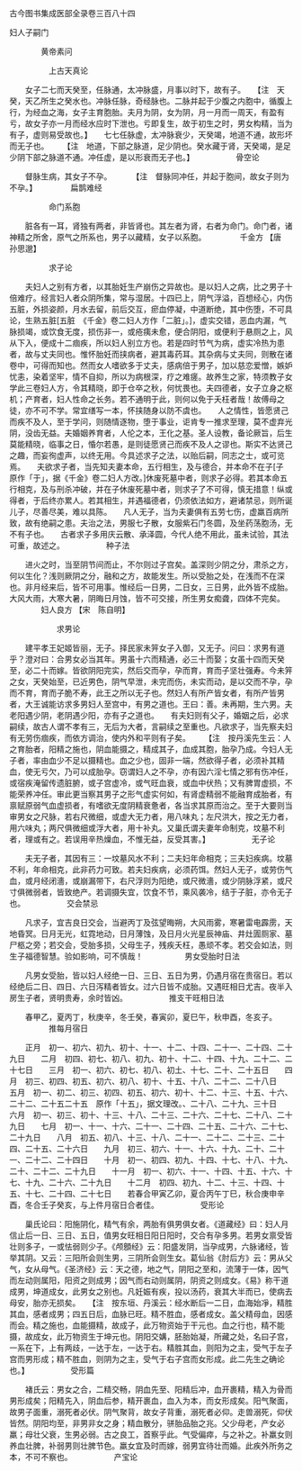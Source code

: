 <!-- { "loadSidebar": true } -->
古今图书集成医部全录卷三百八十四

妇人子嗣门

　　　　黄帝素问

　　　　　上古天真论

　　女子二七而天癸至，任脉通，太冲脉盛，月事以时下，故有子。　　【注　天癸，天乙所生之癸水也。冲脉任脉，奇经脉也。二脉并起于少腹之内胞中，循腹上行，为经血之海，女子主育胞胎。夫月为阴，女为阴，月一月而一周天，有盈有亏，故女子亦一月而经水应时下泄也。亏即复生，故于初生之时，男女构精，当为有子，虚则易受故也。】　　七七任脉虚，太冲脉衰少，天癸竭，地道不通，故形坏而无子也。　　 【注　地道，下部之脉道，足少阴也。癸水藏于肾，天癸竭，是足少阴下部之脉道不通。冲任虚，是以形衰而无子也。】
　　　　　骨空论

　　督脉生病，其女子不孕。
　　 【注　督脉同冲任，并起于胞间，故女子则为不孕。】
　　　　扁鹊难经

　　　　　命门系胞

　　脏各有一耳，肾独有两者，非皆肾也。其左者为肾，右者为命门。命门者，诸神精之所舍，原气之所系也，男子以藏精，女子以系胞。
　　　　千金方 【唐　孙思邈】

　　　　　求子论

　　夫妇人之别有方者，以其胎妊生产崩伤之异故也。是以妇人之病，比之男子十倍难疗。经言妇人者众阴所集，常与湿居。十四已上，阴气浮溢，百想经心，内伤五脏，外损姿颜，月水去留，前后交互，瘀血停凝，中道断绝，其中伤堕，不可具论，生熟五脏[五脏　《千金》卷二妇人方作「二脏」。]，虚实交错，恶血内漏，气脉损竭，或饮食无度，损伤非一，或疮痍未愈，便合阴阳，或便利于悬厕之上，风从下入，便成十二痼疾，所以妇人别立方也。若是四时节气为病，虚实冷热为患者，故与丈夫同也。惟怀胎妊而挟病者，避其毒药耳。其杂病与丈夫同，则散在诸卷中，可得而知也。然而女人嗜欲多于丈夫，感病倍于男子，加以慈恋爱憎，嫉妒忧恚，染着坚牢，情不自抑，所以为病根深，疗之难瘥。故养生之家，特须教子女学此三卷妇人方，令其精晓，即于仓卒之秋，何忧畏也。夫四德者，女子立身之枢机；产育者，妇人性命之长务。若不通明于此，则何以免于夭枉者哉！故傅母之徒，亦不可不学。常宜缮写一本，怀挟随身以防不虞也。　　人之情性，皆愿贤己而疾不及人，至于学问，则随情逐物，堕于事业，讵肯专一推求至理，莫不虚弃光阴，没齿无益。夫婚姻养育者，人伦之本，王化之基。圣人设教，备论厥旨，后生莫能精晓，临事之日，惛尔若愚，是则徒愿贤己而疾不及人之谬也。斯实不达贤己之趣，而妄徇虚声，以终无用。今具述求子之法，以贻后嗣，同志之士，或可览焉。　　夫欲求子者，当先知夫妻本命，五行相生，及与德合，并本命不在子[子　原作「于」，据《千金》卷二妇人方改。]休废死墓中者，则求子必得。若其本命五行相克，及与刑杀冲破，并在子休废死墓中者，则求子了不可得，慎无措意！纵或得者，于后终亦累人。若其相生，并遇福德者，仍须依法如方，避诸禁忌，则所诞儿子，尽善尽美，难以具陈。　　凡人无子，当为夫妻俱有五劳七伤，虚羸百病所致，故有绝嗣之患。夫治之法，男服七子散，女服紫石门冬圆，及坐药荡胞汤，无不有子也。　　古者求子多用庆云散、承泽圆，今代人绝不用此，虽未试验，其法可重，故述之。
　　　　　种子法

　　进火之时，当至阴节间而止，不尔则过子宫矣。盖深则少阴之分，肃杀之方，何以生化？浅则厥阴之分，融和之方，故能发生。所以受胎之处，在浅而不在深也。非月经来后，皆不可用事。惟经后一日男，二日女，三日男，此外皆不成胎。大风大雨，大寒大暑，阴晦日月蚀，皆不可交接，所生男女痴聋，四体不完矣。
　　　　妇人良方 【宋　陈自明】

　　　　　　求男论

　　建平孝王妃姬皆丽，无子。择民家未笄女子入御，又无子。问曰：求男有道乎？澄对曰：合男女必当其年。男虽十六而精通，必三十而娶；女虽十四而天癸至，必二十而嫁。皆欲阴阳完实，然后交而孕，孕而育，育而子坚壮强寿。今未笄之女，天癸始至，已近男色，阴气早泄，未完而伤，未实而动，是以交而不孕，孕而不育，育而子脆不寿，此王之所以无子也。然妇人有所产皆女者，有所产皆男者，大王诚能访求多男妇人至宫中，有男之道也。王曰：善。未再期，生六男。夫老阳遇少阴，老阴遇少阳，亦有子之道也。　　有夫妇则有父子，婚姻之后，必求嗣续，故古人谓不孝有三，无后为大者，言嗣续之至重也。凡欲求子，当先察夫妇有无劳伤痼疾，而依方调治，使内外和平则有子矣。　　 【注　按丹溪先生云：人之育胎者，阳精之施也，阴血能摄之，精成其子，血成其胞，胎孕乃成。今妇人无子者，率由血少不足以摄精也。血之少也，固非一端，然欲得子者，必须补其精血，使无亏欠，乃可以成胎孕。窃谓妇人之不孕，亦有因六淫七情之邪有伤冲任，或宿疾淹留传遗脏腑，或子宫虚冷，或气旺血衰，或血中伏热；又有脾胃虚损，不能荣养冲任。审此更当察其男子之形气虚实何如，有肾虚精弱不能融育成胎者，有禀赋原弱气血虚损者，有嗜欲无度阴精衰惫者，各当求其原而治之。至于大要则当审男女之尺脉，若右尺微细，或虚大无力者，用八味丸；左尺洪大，按之无力者，用六味丸；两尺俱微细或浮大者，用十补丸。又巢氏谓夫妻年命制克，坟墓不利者，理或有之。若误用辛热燥血，不惟无益，反受其害。】
　　　　　无子论

　　夫无子者，其因有三：一坟墓风水不利；二夫妇年命相克；三夫妇疾病。坟墓不利，年命相克，此非药力可致。若夫妇疾病，必须药饵。然妇人无子，或劳伤气血，或月经闭濇，或崩漏带下，右尺浮则为阳绝，或尺微濇，或少阴脉浮紧，或尺寸俱微弱者，皆致绝产。若调摄失宜，饮食不节，乘风袭冷，结于子脏，亦令无子也。
　　　　　交会禁忌

　　凡求子，宜吉良日交会，当避丙丁及弦望晦朔，大风雨雾，寒暑雷电霹雳，天地昏冥。日月无光，虹霓地动，日月薄蚀，及日月火光星辰神庙、井灶圊厕家、墓尸柩之旁；若交会，受胎多损，父母生子，残疾夭枉，愚顽不孝。若交会如法，则生子福德智慧。验如影响，可不慎哉！
　　　　　男女受胎时日法

　　凡男女受胎，皆以妇人经绝一日、三日、五日为男，仍遇月宿在贵宿日。若以经绝后二日、四日、六日泻精者皆女。过六日皆不成胎。又遇旺相日尤吉。夜半入房生子者，贤明贵寿，余时皆凶。
　　　　　推支干旺相日法

　　春甲乙，夏丙丁，秋庚辛，冬壬癸，春寅卯，夏巳午，秋申酉，冬亥子。
　　　　　推每月宿日

　　正月　初一、初六、初九、初十、十一、十二、十四、二十一、二十四、二十九日　　二月　初四、初七、初八、初九、初十、十二、十四、十九、二十二、二十七日　　三月　初一、初六、初七、初八、初土、十七、二十、二十五日　　四月　初三、初四、初五、初六、初八、初十、十五、十八、二十二、二十八日　　五月　初一、初二、初三、初四、初五、初六、初十、十二、十三、十五、十六、二十二、二十五二十五　原作「十五」，据文理改。、二十八、二十九、三十日　　六月　初一、初三、初十、十三、十八、二十三、二十六、二十七、二十八、二十九日　　七月　初一、十一、十六、二十一、二十四、二十五、二十六、二十七、二十九日　　八月　初五、初八、十三、十八、二十一、二十二、二十三、二十四、二十五、二十六日　　九月　初三、初六、十一、十六、十九、二十、二十一、二十二、二十四日　　十月　初一、初四、初九、十四、十七、十八、十九、二十、二十二、二十九日　　十一月　初一、初六、十一、十四、十五、十六、十七、十九、二十六、二十九日　　十二月　初四、初九、十二、十三、十四、十五、十七、二十四、二十七日　　若春合甲寅乙卯，夏合丙午丁巳，秋合庚申辛酉，冬合壬子癸亥，与上件月宿日合者佳。
　　　　　受形论

　　巢氏论曰：阳施阴化，精气有余，两胎有俱男俱女者。《道藏经》曰：妇人月信止后一日、三日、五日，值男女旺相日阳日阳时，交合有孕多男。若男女禀受皆壮则多子，一或怯弱则少子。《颅顖经》云：阳盛发阴，当孕成男，六脉诸经，皆举其阴。又云：三阳所会则生男，三阴所会则生女。葛仙翁《肘后方》云：男从父气，女从母气。《圣济经》云：天之德，地之气，阴阳之至和，流薄于一体，因气而左动则属阳，阳资之则成男；因气而右动则属阴，阴资之则成女。《易》称干道成男，坤道成女，此男女之别也。凡妊娠有疾，投以汤药，衰其大半而已，使病去母安，胎亦无损矣。　　【注　按东垣、丹溪云：经水断后一二日，血海始凈，精胜其血，感者成男；四五日后，血脉已旺。精不胜血，感者成女。盖父精母血，因感而会。精之施也，血能摄精，故成子，此万物资始于干元也。血之行也，精不能摄，故成女，此万物资生于坤元也。阴阳交媾，胚胎始凝，所藏之处，名曰子宫，一系在下，上有两歧，一达于左，一达于右。精胜其血，则阳为之主，受气于左子宫而男形成；精不胜血，则阴为之主，受气于右子宫而女形成。此二先生之确论也。】
　　　　　受形篇

　　褚氏云：男女之合，二精交畅，阴血先至、阳精后冲，血开裹精，精入为骨而男形成矣；阳精先入，阴血后参，精开裹血，血入为本，而女形成矣。阳气聚面，故男子面重，溺死者必伏。阴气聚背，故女子背重，溺死者必仰。走兽溺死，仰伏皆然。阴阳均至，非男非女之身；精血散分，骈胎品胎之兆。父少母老，产女必羸；母壮父衰，生男必弱。古之良工，首察乎此。气受偏瘁，与之补之。补羸女则养血壮脾，补弱男则壮脾节色。羸女宜及时而嫁，弱男宜待壮而婚。此疾外所务之本，不可不察也。
　　　　　产宝论


